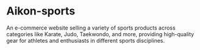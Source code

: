 # Aikon-sports
An e-commerce website selling a variety of sports products across categories like Karate, Judo, Taekwondo, and more, providing high-quality gear for athletes and enthusiasts in different sports disciplines.

